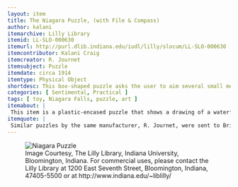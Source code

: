 ```yaml
---
layout: item
title: The Niagara Puzzle, (with File & Compass)
author: kalani
itemarchive: Lilly Library
itemid: LL-SLO-000630
itemurl: http://purl.dlib.indiana.edu/iudl/lilly/slocum/LL-SLO-000630
itemcontributor: Kalani Craig
itemcreator: R. Journet
itemsubject: Puzzle
itemdate: circa 1914
itemtype: Physical Object
shortdesc: This box-shaped puzzle asks the user to aim several small metal balls into a small hole in one corner.
categories: [ Sentimental, Practical ]
tags: [ toy, Niagara Falls, puzzle, art ]
itemabout: |
 This item is a plastic-encased puzzle that shows a drawing of a waterfall, presumably Niagara Falls (a popular tourist destination as early as the 18th century). Users are asked to get all of the little balls off of a "bank" (a small wooden piece set flat inside the puzzle at the top of the falls) into a "whirlpool", a hole at the top right corner of the box.
itemquote: |
 Similar puzzles by the same manufacturer, R. Journet, were sent to British solders imprisoned in Germany during WWI with a hacksaw, a compass and a map hidden inside to facilitate their escape.
---
```


<figure>
  <img src="http://fedora.dlib.indiana.edu:8080/fedora/get/iudl:19718/LARGE" alt="Niagara Puzzle"/>
  <figcaption>Image Courtesy, The Lilly Library, Indiana University, Bloomington, Indiana. For commercial uses, please contact the Lilly Library at 1200 East Seventh Street, Bloomington, Indiana, 47405-5500 or at http://www.indiana.edu/~liblilly/</figcaption>
</figure>
